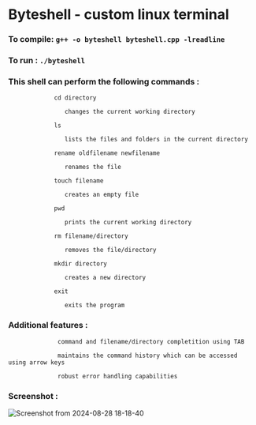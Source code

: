 # Byteshell - custom linux terminal


### To compile: ```g++ -o byteshell byteshell.cpp -lreadline```  
### To run    : ```./byteshell```

### This shell can perform the following commands :
 
                 cd directory
  
                    changes the current working directory  
                  
                 ls
  
                    lists the files and folders in the current directory  
                  
                 rename oldfilename newfilename
  
                    renames the file
  
                 touch filename
  
                    creates an empty file
  
                 pwd
  
                    prints the current working directory
  
                 rm filename/directory
  
                    removes the file/directory
  
                 mkdir directory
  
                    creates a new directory
  
                 exit
  
                    exits the program
  

### Additional features :
 
                  command and filename/directory completition using TAB
  
                  maintains the command history which can be accessed using arrow keys  
                  
                  robust error handling capabilities

### Screenshot :
                  
![Screenshot from 2024-08-28 18-18-40](https://github.com/user-attachments/assets/d856753f-2473-4f53-9e09-6c08025f92a2)
